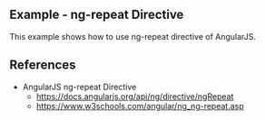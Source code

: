 Example - ng-repeat Directive
------------------------

This example shows how to use ng-repeat directive of AngularJS.


References
----------------
- AngularJS ng-repeat Directive
  - https://docs.angularjs.org/api/ng/directive/ngRepeat
  - https://www.w3schools.com/angular/ng_ng-repeat.asp
